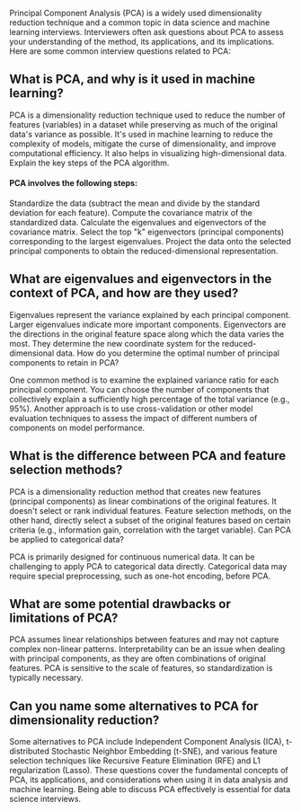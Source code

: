 Principal Component Analysis (PCA) is a widely used dimensionality reduction technique and a common topic in data science and machine learning interviews. Interviewers often ask questions about PCA to assess your understanding of the method, its applications, and its implications. Here are some common interview questions related to PCA:

## What is PCA, and why is it used in machine learning?

PCA is a dimensionality reduction technique used to reduce the number of features (variables) in a dataset while preserving as much of the original data's variance as possible.
It's used in machine learning to reduce the complexity of models, mitigate the curse of dimensionality, and improve computational efficiency. It also helps in visualizing high-dimensional data.
Explain the key steps of the PCA algorithm.

#### PCA involves the following steps:
Standardize the data (subtract the mean and divide by the standard deviation for each feature).
Compute the covariance matrix of the standardized data.
Calculate the eigenvalues and eigenvectors of the covariance matrix.
Select the top "k" eigenvectors (principal components) corresponding to the largest eigenvalues.
Project the data onto the selected principal components to obtain the reduced-dimensional representation.


## What are eigenvalues and eigenvectors in the context of PCA, and how are they used?

Eigenvalues represent the variance explained by each principal component. Larger eigenvalues indicate more important components.
Eigenvectors are the directions in the original feature space along which the data varies the most. They determine the new coordinate system for the reduced-dimensional data.
How do you determine the optimal number of principal components to retain in PCA?

One common method is to examine the explained variance ratio for each principal component. You can choose the number of components that collectively explain a sufficiently high percentage of the total variance (e.g., 95%).
Another approach is to use cross-validation or other model evaluation techniques to assess the impact of different numbers of components on model performance.

## What is the difference between PCA and feature selection methods?

PCA is a dimensionality reduction method that creates new features (principal components) as linear combinations of the original features. It doesn't select or rank individual features.
Feature selection methods, on the other hand, directly select a subset of the original features based on certain criteria (e.g., information gain, correlation with the target variable).
Can PCA be applied to categorical data?

PCA is primarily designed for continuous numerical data. It can be challenging to apply PCA to categorical data directly. Categorical data may require special preprocessing, such as one-hot encoding, before PCA.

## What are some potential drawbacks or limitations of PCA?

PCA assumes linear relationships between features and may not capture complex non-linear patterns.
Interpretability can be an issue when dealing with principal components, as they are often combinations of original features.
PCA is sensitive to the scale of features, so standardization is typically necessary.

## Can you name some alternatives to PCA for dimensionality reduction?

Some alternatives to PCA include Independent Component Analysis (ICA), t-distributed Stochastic Neighbor Embedding (t-SNE), and various feature selection techniques like Recursive Feature Elimination (RFE) and L1 regularization (Lasso).
These questions cover the fundamental concepts of PCA, its applications, and considerations when using it in data analysis and machine learning. Being able to discuss PCA effectively is essential for data science interviews.
